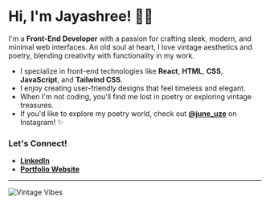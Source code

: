 # Hi, I'm Jayashree! 🌸✨  

I'm a **Front-End Developer** with a passion for crafting sleek, modern, and minimal web interfaces. An old soul at heart, I love vintage aesthetics and poetry, blending creativity with functionality in my work.  

- I specialize in front-end technologies like **React**, **HTML**, **CSS**, **JavaScript**, and **Tailwind CSS**.  
- I enjoy creating user-friendly designs that feel timeless and elegant.  
- When I'm not coding, you'll find me lost in poetry or exploring vintage treasures.
- If you'd like to explore my poetry world, check out **[@june_uze](https://instagram.com/june_uze)** on Instagram! ✨  

### Let's Connect!  
- [**LinkedIn**](https://www.linkedin.com/in/pedini-jayashree/)  
- [**Portfolio Website**](https://jayashreepedini.vercel.app/)  

---

![Vintage Vibes](https://media0.giphy.com/media/v1.Y2lkPTc5MGI3NjExZjNoemE0bWhlbnJvZHFwaTh0a2h1YWE1aDlxdTN5eDU3ZTFyOXAzZSZlcD12MV9pbnRlcm5hbF9naWZfYnlfaWQmY3Q9Zw/JEhCPFfqi2Hy8/giphy.gif)  


